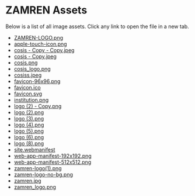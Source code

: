 # ZAMREN Assets

Below is a list of all image assets. Click any link to open the file in a new tab.

- <a href="https://systemszamren.github.io/zamren-assets/ZAMREN-LOGO.png" target="_blank">ZAMREN-LOGO.png</a>  
- <a href="https://systemszamren.github.io/zamren-assets/apple-touch-icon.png" target="_blank">apple-touch-icon.png</a>  
- <a href="https://systemszamren.github.io/zamren-assets/cosis%20-%20Copy%20-%20Copy.jpeg" target="_blank">cosis - Copy - Copy.jpeg</a>  
- <a href="https://systemszamren.github.io/zamren-assets/cosis%20-%20Copy.jpeg" target="_blank">cosis - Copy.jpeg</a>  
- <a href="https://systemszamren.github.io/zamren-assets/cosis.png" target="_blank">cosis.png</a>  
- <a href="https://systemszamren.github.io/zamren-assets/cosis_logo.png" target="_blank">cosis_logo.png</a>  
- <a href="https://systemszamren.github.io/zamren-assets/cosiss.jpeg" target="_blank">cosiss.jpeg</a>  
- <a href="https://systemszamren.github.io/zamren-assets/favicon-96x96.png" target="_blank">favicon-96x96.png</a>  
- <a href="https://systemszamren.github.io/zamren-assets/favicon.ico" target="_blank">favicon.ico</a>  
- <a href="https://systemszamren.github.io/zamren-assets/favicon.svg" target="_blank">favicon.svg</a>  
- <a href="https://systemszamren.github.io/zamren-assets/institution.png" target="_blank">institution.png</a>  
- <a href="https://systemszamren.github.io/zamren-assets/logo%20(2)%20-%20Copy.png" target="_blank">logo (2) - Copy.png</a>  
- <a href="https://systemszamren.github.io/zamren-assets/logo%20(2).png" target="_blank">logo (2).png</a>  
- <a href="https://systemszamren.github.io/zamren-assets/logo%20(3).png" target="_blank">logo (3).png</a>  
- <a href="https://systemszamren.github.io/zamren-assets/logo%20(4).png" target="_blank">logo (4).png</a>  
- <a href="https://systemszamren.github.io/zamren-assets/logo%20(5).png" target="_blank">logo (5).png</a>  
- <a href="https://systemszamren.github.io/zamren-assets/logo%20(6).png" target="_blank">logo (6).png</a>  
- <a href="https://systemszamren.github.io/zamren-assets/logo%20(8).png" target="_blank">logo (8).png</a>  
- <a href="https://systemszamren.github.io/zamren-assets/site.webmanifest" target="_blank">site.webmanifest</a>  
- <a href="https://systemszamren.github.io/zamren-assets/web-app-manifest-192x192.png" target="_blank">web-app-manifest-192x192.png</a>  
- <a href="https://systemszamren.github.io/zamren-assets/web-app-manifest-512x512.png" target="_blank">web-app-manifest-512x512.png</a>  
- <a href="https://systemszamren.github.io/zamren-assets/zamren-logo(1).png" target="_blank">zamren-logo(1).png</a>  
- <a href="https://systemszamren.github.io/zamren-assets/zamren-logo-no-bg.png" target="_blank">zamren-logo-no-bg.png</a>  
- <a href="https://systemszamren.github.io/zamren-assets/zamren.jpg" target="_blank">zamren.jpg</a>  
- <a href="https://systemszamren.github.io/zamren-assets/zamren_logo.png" target="_blank">zamren_logo.png</a>
